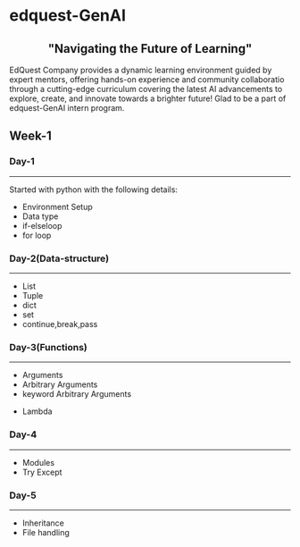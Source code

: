 # edquest-GenAI

<h2 align ="center">"Navigating the Future of Learning"</h2>
<p>EdQuest Company provides a dynamic learning environment guided by expert mentors, offering hands-on experience and community collaboratio through a cutting-edge curriculum covering the latest AI advancements to explore, create, and innovate towards a brighter future! Glad to be a part of edquest-GenAI intern program.</p>
<h2>Week-1</h2>
<h3>Day-1</h3>
<hr>
<p>Started with python with the following details:</p>
<ul>
  <li>Environment Setup</li>
  <li>Data type</li>
  <li>if-elseloop</li>
  <li>for loop</li>
</ul>
<h3>Day-2(Data-structure)</h2>
<hr>
<ul>
  <li>List</li>
  <li>Tuple</li>
  <li>dict</li>
  <li>set</li>
  <li>continue,break,pass</li>
</ul>
<h3>Day-3(Functions)</h2>
<hr>
<ul>
  <li>Arguments</li>
  <li>Arbitrary Arguments</li>
  <li>keyword Arbitrary Arguments</li>
</ul>
<ul>
  <li>Lambda</li>
</ul>
<h3>Day-4</h2>
<hr>
<ul>
  <li>Modules</li>
  <li>Try Except</li>
</ul>
<h3>Day-5</h2>
<hr>
<ul>
  <li>Inheritance</li>
  <li>File handling</li>
</ul>
